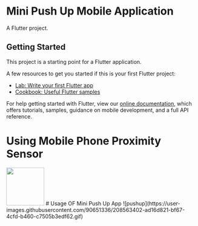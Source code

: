 # Mini Push Up Mobile Application 

A Flutter project.

## Getting Started

This project is a starting point for a Flutter application.

A few resources to get you started if this is your first Flutter project:

- [Lab: Write your first Flutter app](https://flutter.dev/docs/get-started/codelab)
- [Cookbook: Useful Flutter samples](https://flutter.dev/docs/cookbook)

For help getting started with Flutter, view our
[online documentation](https://flutter.dev/docs), which offers tutorials,
samples, guidance on mobile development, and a full API reference.
 
# Using Mobile Phone Proximity Sensor
<img src="[https://your-image-url.type](https://user-images.githubusercontent.com/90651336/208563228-fecb6ffb-f499-4c28-ae54-c909d10f36d1.jpg)" width="100" height="100">
 # Usage OF Mini Push Up App 
![pushup](https://user-images.githubusercontent.com/90651336/208563402-ad16d821-bf67-4cfd-b460-c7505b3edf62.gif)

